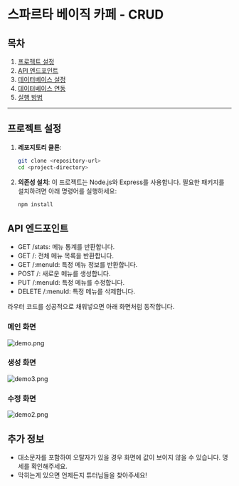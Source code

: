 # 스파르타 베이직 카페 - CRUD

## 목차

1. [프로젝트 설정](#프로젝트-설정)
2. [API 엔드포인트](#api-엔드포인트)
3. [데이터베이스 설정](#데이터베이스-설정)
4. [데이터베이스 연동](#데이터베이스-연동)
5. [실행 방법](#실행-방법)

---

## 프로젝트 설정

1. **레포지토리 클론**:

   ```bash
   git clone <repository-url>
   cd <project-directory>
   ```

2. **의존성 설치**:
   이 프로젝트는 Node.js와 Express를 사용합니다. 필요한 패키지를 설치하려면 아래 명령어를 실행하세요:
   ```bash
   npm install
   ```

## API 엔드포인트

- GET /stats: 메뉴 통계를 반환합니다.
- GET /: 전체 메뉴 목록을 반환합니다.
- GET /:menuId: 특정 메뉴 정보를 반환합니다.
- POST /: 새로운 메뉴를 생성합니다.
- PUT /:menuId: 특정 메뉴를 수정합니다.
- DELETE /:menuId: 특정 메뉴를 삭제합니다.

라우터 코드를 성공적으로 채워넣으면 아래 화면처럼 동작합니다.

### 메인 화면

![demo.png](demo.png)

### 생성 화면

![demo3.png](demo-3.png)

### 수정 화면

![demo2.png](demo-2.png)

## 추가 정보

- 대소문자를 포함하여 오탈자가 있을 경우 화면에 값이 보이지 않을 수 있습니다. 명세를 확인해주세요.
- 막히는게 있으면 언제든지 튜터님들을 찾아주세요!
